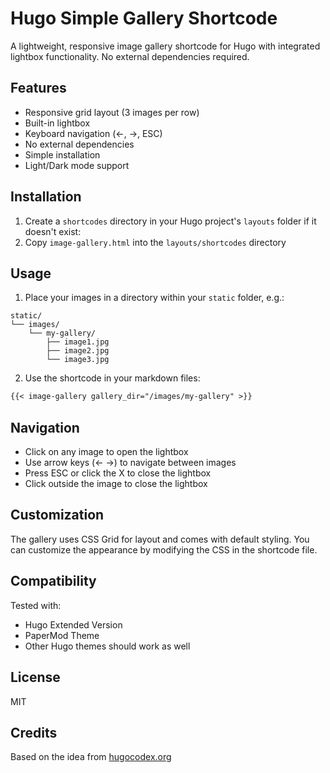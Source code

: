 # Hugo Simple Gallery Shortcode

A lightweight, responsive image gallery shortcode for Hugo with integrated lightbox functionality. No external dependencies required.

## Features
- Responsive grid layout (3 images per row)
- Built-in lightbox
- Keyboard navigation (←, →, ESC)
- No external dependencies
- Simple installation
- Light/Dark mode support

## Installation
1. Create a `shortcodes` directory in your Hugo project's `layouts` folder if it doesn't exist:
2. Copy `image-gallery.html` into the `layouts/shortcodes` directory

## Usage

1. Place your images in a directory within your `static` folder, e.g.:
```
static/
└── images/
    └── my-gallery/
        ├── image1.jpg
        ├── image2.jpg
        └── image3.jpg
```

2. Use the shortcode in your markdown files:
```markdown
{{< image-gallery gallery_dir="/images/my-gallery" >}}
```

## Navigation
- Click on any image to open the lightbox
- Use arrow keys (← →) to navigate between images
- Press ESC or click the X to close the lightbox
- Click outside the image to close the lightbox

## Customization
The gallery uses CSS Grid for layout and comes with default styling. You can customize the appearance by modifying the CSS in the shortcode file.

## Compatibility
Tested with:
- Hugo Extended Version
- PaperMod Theme
- Other Hugo themes should work as well

## License
MIT

## Credits
Based on the idea from [hugocodex.org](https://hugocodex.org/add-ons/image-gallery/)
